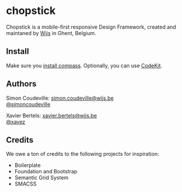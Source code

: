 chopstick
=========

Chopstick is a mobile-first responsive Design Framework, created and maintaned by [Wijs](http://wijs.be) in Ghent, Belgium.

## Install ##

Make sure you [install compass](http://compass-style.org/install). Optionally, you can use [CodeKit](http://incident57.com/codekit/).

## Authors ##

Simon Coudeville: <simon.coudeville@wijs.be>  
[@simoncoudeville](http://twitter.com/simoncoudeville)

Xavier Bertels: <xavier.bertels@wijs.be>  
[@xavez](http://twitter.com/xavez)

## Credits ##

We owe a ton of credits to the following projects for inspiration:

* Boilerplate
* Foundation and Bootstrap
* Semantic Grid System
* SMACSS